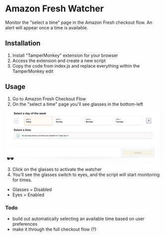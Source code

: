 # Amazon Fresh Watcher
Monitor the "select a time" page in the Amazon Fresh checkout flow. An alert will appear once a time is available.

## Installation
1. Install "TamperMonkey" extension for your browser
2. Access the extension and create a new script
3. Copy the code from index.js and replace everything within the TamperMonkey edit

## Usage
1. Go to Amazon Fresh Checkout Flow
2. On the "select a time" page you'll see glasses in the bottom-left

![example-image1](images/example-image.png)

3. Click on the glasses to activate the watcher
4. You'll see the glasses switch to eyes, and the script will start monitoring for times.

- Glasses = Disabled
- Eyes = Enabled

### Todo
- build out automatically selecting an available time based on user preferences
- make it through the full checkout flow (?)